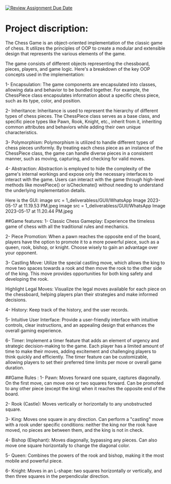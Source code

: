 [![Review Assignment Due Date](https://classroom.github.com/assets/deadline-readme-button-24ddc0f5d75046c5622901739e7c5dd533143b0c8e959d652212380cedb1ea36.svg)](https://classroom.github.com/a/s-rx3t9_)

# Project discription:
The Chess Game is an object-oriented implementation of the classic game of chess. It utilizes the principles of OOP to create a modular and extensible design that represents the various elements of the game.

The game consists of different objects representing the chessboard, pieces, players, and game logic. Here's a breakdown of the key OOP concepts used in the implementation:

1- Encapsulation: The game components are encapsulated into classes, allowing data and behavior to be bundled together. For example, the ChessPiece class encapsulates information about a specific chess piece, such as its type, color, and position.

2- Inheritance: Inheritance is used to represent the hierarchy of different types of chess pieces. The ChessPiece class serves as a base class, and specific piece types like Pawn, Rook, Knight, etc., inherit from it, inheriting common attributes and behaviors while adding their own unique characteristics.

3- Polymorphism: Polymorphism is utilized to handle different types of chess pieces uniformly. By treating each chess piece as an instance of the ChessPiece class, the game can handle diverse pieces in a consistent manner, such as moving, capturing, and checking for valid moves.

4- Abstraction: Abstraction is employed to hide the complexity of the game's internal workings and expose only the necessary interfaces to interact with the game. Users can interact with the game through high-level methods like movePiece() or isCheckmate() without needing to understand the underlying implementation details.

Here is the GUI:
image src = 1_deliverabless/GUII/WhatsApp Image 2023-05-17 at 11.19.53 PM.jpeg
image src = 1_deliverabless/GUII/WhatsApp Image 2023-05-17 at 11.20.44 PM.jpeg


##Game features:
1- Classic Chess Gameplay: Experience the timeless game of chess with all the traditional rules and mechanics.

2- Piece Promotion: When a pawn reaches the opposite end of the board, players have the option to promote it to a more powerful piece, such as a queen, rook, bishop, or knight. Choose wisely to gain an advantage over your opponent.

3- Castling Move: Utilize the special castling move, which allows the king to move two spaces towards a rook and then move the rook to the other side of the king. This move provides opportunities for both king safety and developing the rook.

Highlight Legal Moves: Visualize the legal moves available for each piece on the chessboard, helping players plan their strategies and make informed decisions.

4- History: Keep track of the history, and the user records.

5- Intuitive User Interface: Provide a user-friendly interface with intuitive controls, clear instructions, and an appealing design that enhances the overall gaming experience.

6- Timer: Implement a timer feature that adds an element of urgency and strategic decision-making to the game. Each player has a limited amount of time to make their moves, adding excitement and challenging players to think quickly and efficiently. The timer feature can be customizable, allowing players to set their preferred time limits per move or overall game duration.

##Game Rules :
1- Pawn:
Moves forward one square, captures diagonally.
On the first move, can move one or two squares forward.
Can be promoted to any other piece (except the king) when it reaches the opposite end of the board.

2- Rook (Castle):
Moves vertically or horizontally to any unobstructed square.

3- King:
Moves one square in any direction.
Can perform a "castling" move with a rook under specific conditions: neither the king nor the rook have moved, no pieces are between them, and the king is not in check.

4- Bishop (Elephant):
Moves diagonally, bypassing any pieces.
Can also move one square horizontally to change the diagonal color.

5- Queen:
Combines the powers of the rook and bishop, making it the most mobile and powerful piece.

6- Knight:
Moves in an L-shape: two squares horizontally or vertically, and then three squares in the perpendicular direction.
